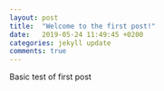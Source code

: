 ```yaml
---
layout: post
title:  "Welcome to the first post!"
date:   2019-05-24 11:49:45 +0200
categories: jekyll update
comments: true
---
```



Basic test of first post

